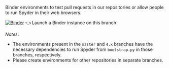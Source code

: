 Binder environments to test pull requests in our repositories or allow people to run Spyder in their web browsers.

[![Binder](https://mybinder.org/badge_logo.svg)](https://mybinder.org/v2/gh/spyder-ide/binder-environments/master?urlpath=git-pull%3Frepo%3Dhttps%253A%252F%252Fgithub.com%252Fspyder-ide%252Fspyder%26urlpath%3Ddesktop%252F%26branch%3Dmaster) :point_left: Launch a Binder instance on this branch

*Notes*:
* The environments present in the `master` and `4.x` branches have the necessary
  dependencies to run Spyder from `bootstrap.py` in those branches, respectively.
* Please create environments for other repositories in separate branches.
